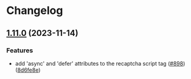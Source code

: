 # Changelog

## [1.11.0](https://github.com/abinnovision/recaptcha-v3/compare/recaptcha-v3-v1.10.0...recaptcha-v3-v1.11.0) (2023-11-14)


### Features

* add 'async' and 'defer' attributes to the recaptcha script tag ([#898](https://github.com/abinnovision/recaptcha-v3/issues/898)) ([8d6fe8e](https://github.com/abinnovision/recaptcha-v3/commit/8d6fe8e7086a02cb64d7bad0fa0fe6dc3f6d2956))
